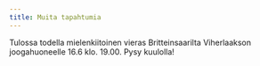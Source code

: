 ```yaml
---
title: Muita tapahtumia
---
```


Tulossa todella mielenkiitoinen vieras Britteinsaarilta Viherlaakson joogahuoneelle 16.6 klo. 19.00. Pysy kuulolla!
